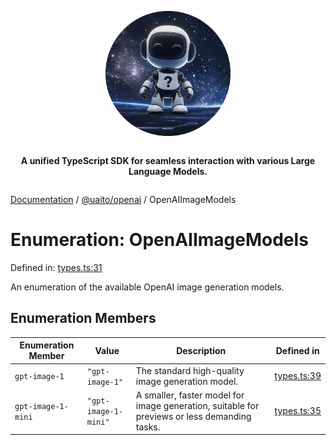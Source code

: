 <div style="display:flex; flex-direction:column; align-items:center;">
<p align="center">
  <img src="../UAITO.png" alt="UAITO Logo" width="200"/>
</p>

<p align="center">
  <strong>A unified TypeScript SDK for seamless interaction with various Large Language Models.</strong>
</p>
</div>

[Documentation](README.md) / [@uaito/openai](@uaito.openai.md) / OpenAIImageModels

# Enumeration: OpenAIImageModels

Defined in: [types.ts:31](https://github.com/elribonazo/uaito/blob/eff2fa84665b7b5951a821a9e4de2f23c3c0bbde/packages/openai/src/types.ts#L31)

An enumeration of the available OpenAI image generation models.

## Enumeration Members

| Enumeration Member | Value | Description | Defined in |
| ------ | ------ | ------ | ------ |
| <a id="gpt-image-1"></a> `gpt-image-1` | `"gpt-image-1"` | The standard high-quality image generation model. | [types.ts:39](https://github.com/elribonazo/uaito/blob/eff2fa84665b7b5951a821a9e4de2f23c3c0bbde/packages/openai/src/types.ts#L39) |
| <a id="gpt-image-1-mini"></a> `gpt-image-1-mini` | `"gpt-image-1-mini"` | A smaller, faster model for image generation, suitable for previews or less demanding tasks. | [types.ts:35](https://github.com/elribonazo/uaito/blob/eff2fa84665b7b5951a821a9e4de2f23c3c0bbde/packages/openai/src/types.ts#L35) |
